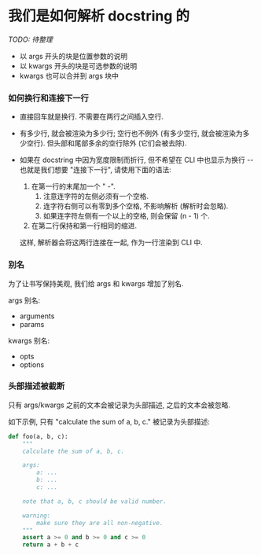 # 我们是如何解析 docstring 的

*TODO: 待整理*

- 以 args 开头的块是位置参数的说明
- 以 kwargs 开头的块是可选参数的说明
- kwargs 也可以合并到 args 块中

### 如何换行和连接下一行

- 直接回车就是换行. 不需要在两行之间插入空行.
- 有多少行, 就会被渲染为多少行; 空行也不例外 (有多少空行, 就会被渲染为多少空行). 但头部和尾部多余的空行除外 (它们会被去除).
- 如果在 docstring 中因为宽度限制而折行, 但不希望在 CLI 中也显示为换行 -- 也就是我们想要 "连接下一行", 请使用下面的语法:

    1. 在第一行的末尾加一个 " -".
        1. 注意连字符的左侧必须有一个空格.
        2. 连字符右侧可以有零到多个空格, 不影响解析 (解析时会忽略).
        3. 如果连字符左侧有一个以上的空格, 则会保留 (n - 1) 个.
    2. 在第二行保持和第一行相同的缩进.

    这样, 解析器会将这两行连接在一起, 作为一行渲染到 CLI 中.

### 别名

为了让书写保持美观, 我们给 args 和 kwargs 增加了别名.

args 别名:

- arguments
- params

kwargs 别名:

- opts
- options

### 头部描述被截断

只有 args/kwargs 之前的文本会被记录为头部描述, 之后的文本会被忽略.

如下示例, 只有 "calculate the sum of a, b, c." 被记录为头部描述:

```python
def foo(a, b, c):
    """
    calculate the sum of a, b, c.

    args:
        a: ...
        b: ...
        c: ...

    note that a, b, c should be valid number.

    warning:
        make sure they are all non-negative.
    """
    assert a >= 0 and b >= 0 and c >= 0
    return a + b + c
```

